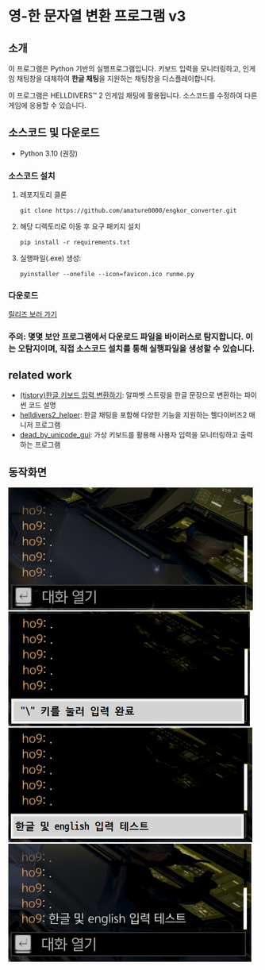 # 영-한 문자열 변환 프로그램 v3
## 소개
이 프로그램은 Python 기반의 실행프로그램입니다. 키보드 입력을 모니터링하고, 인게임 채팅창을 대체하여 **한글 채팅**을 지원하는 채팅창을 디스플레이합니다.

이 프로그램은 HELLDIVERS™ 2 인게임 채팅에 활용됩니다. 소스코드를 수정하여 다른 게임에 응용할 수 있습니다.

## 소스코드 및 다운로드
- Python 3.10 (권장)
### 소스코드 설치
1. 레포지토리 클론
    ```
    git clone https://github.com/amature0000/engkor_converter.git
    ```
2. 해당 디렉토리로 이동 후 요구 패키지 설치
    ```
    pip install -r requirements.txt
    ```
3. 실행파일(.exe) 생성:
    ```
    pyinstaller --onefile --icon=favicon.ico runme.py
    ```
    

### 다운로드
[릴리즈 보러 가기](https://github.com/amature0000/engkor_converter/releases)
### 주의: 몇몇 보안 프로그램에서 다운로드 파일을 바이러스로 탐지합니다. 이는 오탐지이며, 직접 소스코드 설치를 통해 실행파일을 생성할 수 있습니다.

## related work
- [(tistory)한글 키보드 입력 변환하기](https://mizykk.tistory.com/115): 알파벳 스트링을 한글 문장으로 변환하는 파이썬 코드 설명
- [helldivers2_helper](https://github.com/rubystarashe/helldivers2_helper): 한글 채팅을 포함해 다양한 기능을 지원하는 헬다이버즈2 매니저 프로그램
- [dead_by_unicode_gui](https://github.com/Codex-in-somnio/dead_by_unicode_gui): 가상 키보드를 활용해 사용자 입력을 모니터링하고 출력하는 프로그램

## 동작화면

![img](for_readme/1.png)
![img](for_readme/2.png)
![img](for_readme/3.png)
![img](for_readme/4.png)
